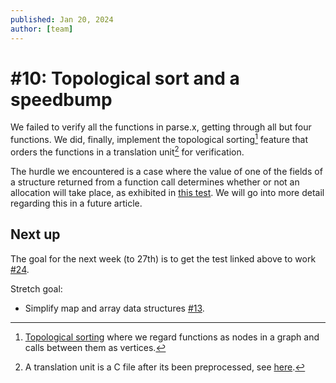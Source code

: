 ```yaml
---
published: Jan 20, 2024
author: [team]
---
```


# #10: Topological sort and a speedbump

We failed to verify all the functions in parse.x, getting through all but four
functions. We did, finally, implement the topological sorting[^sorting] feature
that orders the functions in a translation unit[^translation] for verification.

  [^sorting]: [Topological sorting](https://en.wikipedia.org/wiki/Topological_sorting)
  where we regard functions as nodes in a graph and calls between them as
  vertices.

  [^translation]: A translation unit is a C file after its been preprocessed,
  see [here](https://xr0blog.substack.com/i/140569893/linkage-in-c).

The hurdle we encountered is a case where the value of one of the fields of a
structure returned from a function call determines whether or not an allocation
will take place, as exhibited in [this test]. We will go into more detail
regarding this in a future article.

  [this test]: https://github.com/xr0-org/xr0/blob/20a55036a5f056885f860254e8eee0e68eaa80eb/tests/1-branches/1000-chaining-functions.x#L28

## Next up

The goal for the next week (to 27th) is to get the test linked above to work
[#24](https://github.com/xr0-org/xr0/issues/24).

Stretch goal:

- Simplify map and array data structures [#13](https://todo.sr.ht/~lbnz/xr0/13).
